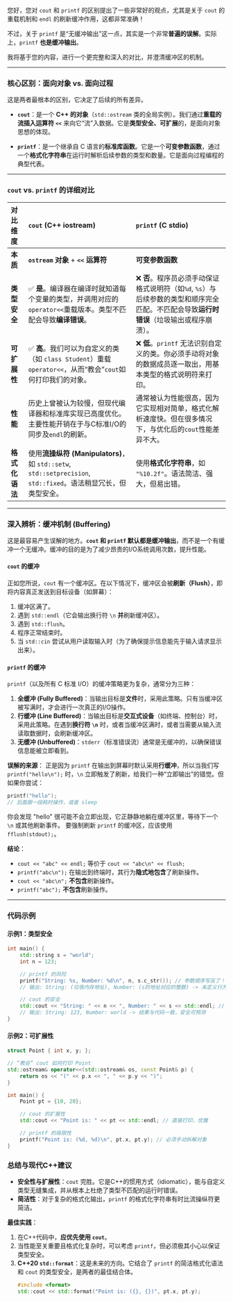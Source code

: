 您好，您对 `cout` 和 `printf` 的区别提出了一些非常好的观点，尤其是关于 `cout` 的重载机制和 `endl` 的刷新缓冲作用，这都非常准确！

不过，关于 `printf` 是“无缓冲输出”这一点，其实是一个非常**普遍的误解**。实际上，`printf` **也是缓冲输出**。

我将基于您的内容，进行一个更完整和深入的对比，并澄清缓冲区的机制。

-----

### 核心区别：面向对象 vs. 面向过程

这是两者最根本的区别，它决定了后续的所有差异。

  * **`cout`**：是一个 **C++ 的对象**（`std::ostream` 类的全局实例）。我们通过**重载的流插入运算符 `<<`** 来向它“流”入数据。它是**类型安全、可扩展**的，是面向对象思想的体现。

  * **`printf`**：是一个继承自 C 语言的**标准库函数**。它是一个**可变参数函数**，通过一个**格式化字符串**在运行时解析后续参数的类型和数量。它是面向过程编程的典型代表。

-----

### `cout` vs. `printf` 的详细对比

| 对比维度 | `cout` (C++ iostream) | `printf` (C stdio) |
| :--- | :--- | :--- |
| **本质** | **`ostream` 对象** + **`<<` 运算符** | **可变参数函数** |
| **类型安全** | ✅ **是**。编译器在编译时就知道每个变量的类型，并调用对应的`operator<<`重载版本。类型不匹配会导致**编译错误**。 | ❌ **否**。程序员必须手动保证格式说明符（如`%d`, `%s`）与后续参数的类型和顺序完全匹配。不匹配会导致**运行时错误**（垃圾输出或程序崩溃）。 |
| **可扩展性** | ✅ **高**。我们可以为自定义的类（如 `class Student`）重载`operator<<`，从而“教会”`cout`如何打印我们的对象。 | ❌ **低**。`printf` 无法识别自定义的类。你必须手动将对象的数据成员逐一取出，用基本类型的格式说明符来打印。 |
| **性能** | 历史上曾被认为较慢，但现代编译器和标准库实现已高度优化。主要性能开销在于与C标准I/O的同步及`endl`的刷新。 | 通常被认为性能很高，因为它实现相对简单，格式化解析速度快。但在很多情况下，与优化后的`cout`性能差异不大。 |
| **格式化语法** | 使用**流操纵符 (Manipulators)**，如 `std::setw`, `std::setprecision`, `std::fixed`。语法稍显冗长，但类型安全。 | 使用**格式化字符串**，如 `"%10.2f"`。语法简洁、强大，但易出错。 |

-----

### 深入辨析：缓冲机制 (Buffering)

这是最容易产生误解的地方。**`cout` 和 `printf` 默认都是缓冲输出**，而不是一个有缓冲一个无缓冲。缓冲的目的是为了减少昂贵的I/O系统调用次数，提升性能。

#### `cout` 的缓冲

正如您所说，`cout` 有一个缓冲区。在以下情况下，缓冲区会被**刷新（Flush）**，即将内容真正发送到目标设备（如屏幕）：

1.  缓冲区满了。
2.  遇到 `std::endl`（它会输出换行符 `\n` **并**刷新缓冲区）。
3.  遇到 `std::flush`。
4.  程序正常结束时。
5.  当 `std::cin` 尝试从用户读取输入时（为了确保提示信息能先于输入请求显示出来）。

#### `printf` 的缓冲

`printf`（以及所有 C 标准 I/O）的缓冲策略更为复杂，通常分为三种：

1.  **全缓冲 (Fully Buffered)**：当输出目标是**文件**时，采用此策略。只有当缓冲区被写满时，才会进行一次真正的I/O操作。
2.  **行缓冲 (Line Buffered)**：当输出目标是**交互式设备**（如终端、控制台）时，采用此策略。在遇到**换行符 `\n`** 时，或者当缓冲区满时，或者当需要从输入流读取数据时，会刷新缓冲区。
3.  **无缓冲 (Unbuffered)**：`stderr`（标准错误流）通常是无缓冲的，以确保错误信息能被立即看到。

**误解的来源**：
正是因为 `printf` 在输出到屏幕时默认采用**行缓冲**，所以当我们写 `printf("hello\n");` 时，`\n` 立即触发了刷新，给我们一种“立即输出”的错觉。但如果你尝试：

```c
printf("hello");
// 后面跟一段耗时操作，或者 sleep
```

你会发现 "hello" 很可能不会立即出现，它正静静地躺在缓冲区里，等待下一个 `\n` 或其他刷新事件。
要强制刷新 `printf` 的缓冲区，应该使用 `fflush(stdout);`。

**结论**：

  * `cout << "abc" << endl;`  等价于 `cout << "abc\n" << flush;`
  * `printf("abc\n");` 在输出到终端时，其行为**隐式地包含**了刷新操作。
  * `cout << "abc\n";` **不包含**刷新操作。
  * `printf("abc");` **不包含**刷新操作。

-----

### 代码示例

#### 示例1：类型安全

```cpp
int main() {
    std::string s = "world";
    int n = 123;

    // printf 的风险
    printf("String: %s, Number: %d\n", n, s.c_str()); // 参数顺序写反了！
    // 输出: String: (垃圾内存地址), Number: (s的地址对应的整数) -> 未定义行为！

    // cout 的安全
    std::cout << "String: " << n << ", Number: " << s << std::endl; // 顺序写反
    // 输出: String: 123, Number: world -> 结果与代码一致，安全可预测
}
```

#### 示例2：可扩展性

```cpp
struct Point { int x, y; };

// “教会” cout 如何打印 Point
std::ostream& operator<<(std::ostream& os, const Point& p) {
    return os << "(" << p.x << ", " << p.y << ")";
}

int main() {
    Point pt = {10, 20};

    // cout 的扩展性
    std::cout << "Point is: " << pt << std::endl; // 直接打印，优雅

    // printf 的局限性
    printf("Point is: (%d, %d)\n", pt.x, pt.y); // 必须手动拆解对象
}
```

### 总结与现代C++建议

  * **安全性与扩展性**：`cout` 完胜。它是C++的惯用方式（idiomatic），能与自定义类型无缝集成，并从根本上杜绝了类型不匹配的运行时错误。
  * **简洁性**：对于复杂的格式化输出，`printf` 的格式化字符串有时比流操纵符更简洁。

**最佳实践**：

1.  在C++代码中，**应优先使用 `cout`**。
2.  当性能至关重要且格式化复杂时，可以考虑 `printf`，但必须极其小心以保证类型安全。
3.  **C++20 `std::format`**：这是未来的方向。它结合了 `printf` 的简洁格式化语法和 `cout` 的类型安全，是两者的最佳结合体。
    ```cpp
    #include <format>
    std::cout << std::format("Point is: ({}, {})", pt.x, pt.y);
    ```